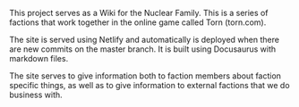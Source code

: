 This project serves as a Wiki for the Nuclear Family. This is a series of factions that work together in the online game called Torn (torn.com).

The site is served using Netlify and automatically is deployed when there are new commits on the master branch. It is built using Docusaurus with markdown files.

The site serves to give information both to faction members about faction specific things, as well as to give information to external factions that we do business with.

